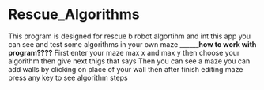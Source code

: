# Rescue_Algorithms
This program is designed for rescue b robot algortihm and  int this app you can see and test some algorithms in your own maze
____________________________how to work with program????______________________
First enter your maze max x and max y then choose your algorithm then give next thigs that says
Then you can see a maze you can add walls by clicking on place of your wall then after finish editing maze press any
key to see algorithm steps
